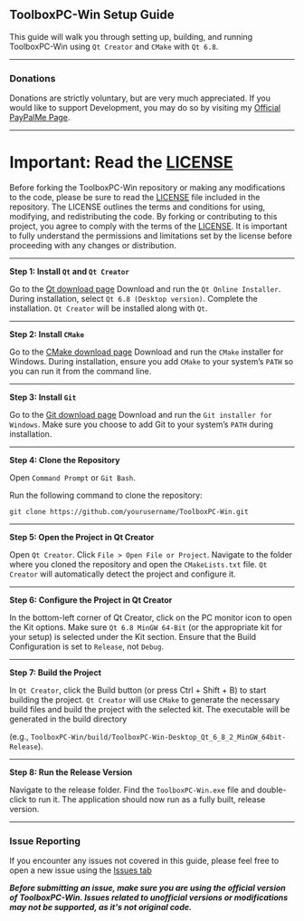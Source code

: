 ## ToolboxPC-Win Setup Guide

This guide will walk you through setting up, building, and running ToolboxPC-Win using `Qt Creator` and `CMake` with `Qt 6.8`.

---

### Donations
Donations are strictly voluntary, but are very much appreciated. If you would like to support Development, you may do so by visiting my [Official PayPalMe Page](https://www.paypal.com/paypalme/alihammond2).

---

# Important: Read the  [LICENSE](LICENSE)

Before forking the ToolboxPC-Win repository or making any modifications to the code, please be sure to read the [LICENSE](LICENSE) file included in the repository. The LICENSE outlines the terms and conditions for using, modifying, and redistributing the code. By forking or contributing to this project, you agree to comply with the terms of the  [LICENSE](LICENSE). It is important to fully understand the permissions and limitations set by the license before proceeding with any changes or distribution.

---

**Step 1: Install `Qt` and `Qt Creator`**

Go to the [Qt download page](https://www.qt.io/download-qt-installer-oss)
Download and run the `Qt Online Installer`.
During installation, select `Qt 6.8 (Desktop version)`.
Complete the installation. `Qt Creator` will be installed along with `Qt`.

---

**Step 2: Install `CMake`**

Go to the [CMake download page](https://cmake.org/download/)
Download and run the `CMake` installer for Windows.
During installation, ensure you add `CMake` to your system’s `PATH` so you can run it from the command line.

---
**Step 3: Install `Git`**

Go to the [Git download page](https://git-scm.com/download/win)
Download and run the `Git installer for Windows`.
Make sure you choose to add Git to your system’s `PATH` during installation.

---

**Step 4: Clone the Repository**

Open `Command Prompt` or `Git Bash`.

Run the following command to clone the repository:

```
git clone https://github.com/yourusername/ToolboxPC-Win.git
```
---

**Step 5: Open the Project in Qt Creator**

Open `Qt Creator`.
Click `File > Open File or Project`.
Navigate to the folder where you cloned the repository and open the `CMakeLists.txt` file.
`Qt Creator` will automatically detect the project and configure it.

---

**Step 6: Configure the Project in Qt Creator**

In the bottom-left corner of Qt Creator, click on the PC monitor icon to open the Kit options.
Make sure `Qt 6.8 MinGW 64-Bit` (or the appropriate kit for your setup) is selected under the Kit section.
Ensure that the Build Configuration is set to `Release`, not `Debug`.

---

**Step 7: Build the Project**

In `Qt Creator`, click the Build button (or press Ctrl + Shift + B) to start building the project.
`Qt Creator` will use `CMake` to generate the necessary build files and build the project with the selected kit.
The executable will be generated in the build directory

(e.g., `ToolboxPC-Win/build/ToolboxPC-Win-Desktop_Qt_6_8_2_MinGW_64bit-Release`).

---

**Step 8: Run the Release Version**

Navigate to the release folder.
Find the `ToolboxPC-Win.exe` file and double-click to run it.
The application should now run as a fully built, release version.

---

### Issue Reporting

If you encounter any issues not covered in this guide, please feel free to open a new issue using the [Issues tab](https://github.com/Ali-Hammond/ToolBoxPC-Win/issues)

***Before submitting an issue, make sure you are using the official version of ToolboxPC-Win. Issues related to unofficial versions or modifications may not be supported, as it's not original code.***